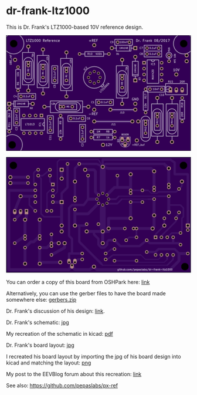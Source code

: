 # dr-frank-ltz1000

This is Dr. Frank's LTZ1000-based 10V reference design.

![](kicad/releases/v1/top.png)

![](kicad/releases/v1/bottom.png)

You can order a copy of this board from OSHPark here: [link](https://oshpark.com/shared_projects/aF98MB4w)

Alternatively, you can use the gerber files to have the board made somewhere else: [gerbers.zip](kicad/releases/v1/gerbers.zip)

Dr. Frank's discussion of his design: [link](http://www.eevblog.com/forum/metrology/mx-reference/msg1297126/#msg1297126).

Dr. Frank's schematic: [jpg](media/LTZ_schematics.jpg)

My recreation of the schematic in kicad: [pdf](kicad/releases/v1/drfrank-ltz1000.pdf)

Dr. Frank's board layout: [jpg](media/LTZ_board.jpg)

I recreated his board layout by importing the jpg of his board design into kicad and matching the layout: [png](media/Screen%20Shot%202017-12-16%20at%202.52.52%20AM)

My post to the EEVBlog forum about this recreation: [link](http://www.eevblog.com/forum/metrology/ultra-precision-reference-ltz1000/msg1376260/#msg1376260)

See also: https://github.com/pepaslabs/px-ref 
